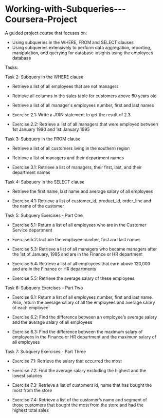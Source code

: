 # Working-with-Subqueries---Coursera-Project

A guided project course that focuses on:

- Using subqueries in the WHERE, FROM and SELECT clauses
- Using subqueries extensively to perform data aggregation, reporting, manipulation, and querying for database insights using the employees database

Tasks:

Task 2: Subquery in the WHERE clause

- Retrieve a list of all employees that are not managers

- Retrieve all columns in the sales table for customers above 60 years old

- Retrieve a list of all manager's employees number, first and last names

- Exercise 2.1: Write a JOIN statement to get the result of 2.3

- Exercise 2.2: Retrieve a list of all managers that were employed between 1st January 1990 and 1st January 1995

Task 3: Subquery in the FROM clause

- Retrieve a list of all customers living in the southern region

- Retrieve a list of managers and their department names

- Exercise 3.1: Retrieve a list of managers, their first, last, and their department names

Task 4: Subquery in the SELECT clause

- Retrieve the first name, last name and average salary of all employees

- Exercise 4.1: Retrieve a list of customer_id, product_id, order_line and the name of the customer

Task 5: Subquery Exercises - Part One

- Exercise 5.1: Return a list of all employees who are in the Customer Service department

- Exercise 5.2: Include the employee number, first and last names

- Exercise 5.3: Retrieve a list of all managers who became managers after the 1st of January, 1985 and are in the Finance or HR department

- Exercise 5.4: Retrieve a list of all employees that earn above 120,000 and are in the Finance or HR departments

- Exercise 5.5: Retrieve the average salary of these employees

Task 6: Subquery Exercises - Part Two

- Exercise 6.1: Return a list of all employees number, first and last name. Also, return the average salary of all the employees and average salary of each employee

- Exercise 6.2: Find the difference between an employee's average salary and the average salary of all employees

- Exercise 6.3: Find the difference between the maximum salary of employees in the Finance or HR department and the maximum salary of all employees

Task 7: Subquery Exercises - Part Three

- Exercise 7.1: Retrieve the salary that occurred the most

- Exercise 7.2: Find the average salary excluding the highest and the lowest salaries

- Exercise 7.3: Retrieve a list of customers id, name that has bought the most from the store

- Exercise 7.4: Retrieve a list of the customer’s name and segment of those customers that bought the most from the store and had the highest total sales


